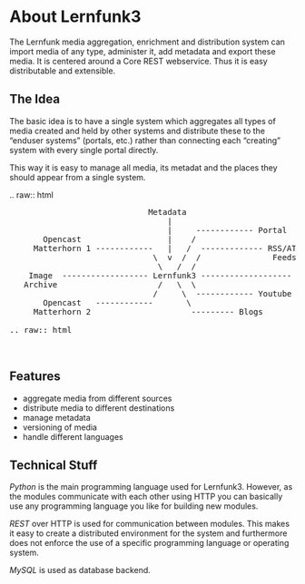 About Lernfunk3
===============

The Lernfunk media aggregation, enrichment and distribution system can import
media of any type, administer it, add metadata and export these media. It is
centered around a Core REST webservice. Thus it is easy distributable and
extensible.

The Idea
--------

The basic idea is to have a single system which aggregates all types of media
created and held by other systems and distribute these to the “enduser systems”
(portals, etc.) rather than connecting each “creating” system with every single
portal directly.

This way it is easy to manage all media, its metadat and the places they should
appear from a single system.

.. raw:: html

   <pre style="background-color: transparent; border: none;">
                             Metadata
                                 |
                                 |     ------------ Portal
       Opencast                  |    /
     Matterhorn 1 ------------   |   /  ------------- RSS/ATOM 
                              \  v  /  /               Feeds
                               \   /  /
    Image  ------------------ Lernfunk3 ------------------- StudIP (LMS)
   Archive                     /   \  \
                              /     \  ------------ Youtube
       Opencast   ------------       \
     Matterhorn 2                     --------- Blogs

.. raw:: html

   </pre>

Features
--------

- aggregate media from different sources
- distribute media to different destinations
- manage metadata
- versioning of media
- handle different languages

Technical Stuff
---------------

*Python* is the main programming language used for Lernfunk3. However, as the
modules communicate with each other using HTTP you can basically use any
programming language you like for building new modules.

*REST* over HTTP is used for communication between modules. This makes it easy
to create a distributed environment for the system and furthermore does not
enforce the use of a specific programming language or operating system.

*MySQL* is used as database backend.
